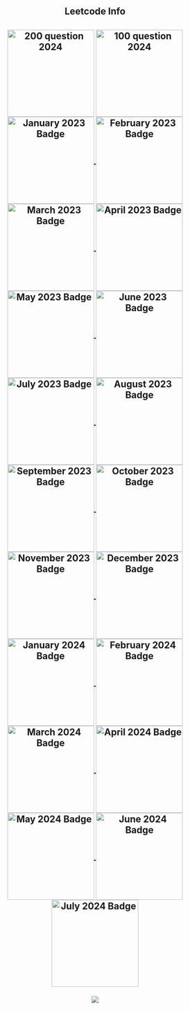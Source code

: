 <div align="center"> 
  
<!--   <h2>🐍 Contributions 🐍</h2>
  <img alt="snake eating my contributions" src="https://raw.githubusercontent.com/salesp07/salesp07/output/github-contribution-grid-snake.svg" />
</div> -->
<h2 align="center">Leetcode Info<h2>


  
<p align="center">
<!--     <a href="https://leetcode.com/ritikpatel17/" target="_blank"><img align="center" src="https://assets.leetcode.com/static_assets/marketing/2023-200.gif" alt="jyot" height="200" width="200" /></a> -->
<!--   <a href="https://leetcode.com/ritikpatel17/" target="_blank"><img align="center" src="https://assets.leetcode.com/static_assets/marketing/2023-100.gif" alt="jyot" height="200" width="200" /></a> -->
    <a href="https://leetcode.com/ritikpatel17/" target="_blank"><img align="center" src="https://assets.leetcode.com/static_assets/marketing/2024-200.gif" alt="200 question 2024" height="200" width="200" /></a>
  <a href="https://leetcode.com/ritikpatel17/" target="_blank"><img align="center" src="https://assets.leetcode.com/static_assets/marketing/2024-100.gif" alt="100 question 2024" height="200" width="200" /></a>
<a href="https://leetcode.com/ritikpatel17/" target="_blank">
  <img align="center" src="https://leetcode.com/static/images/badges/2024/gif/2023-01.gif" alt="January 2023 Badge" height="200" width="200" />
</a>
<a href="https://leetcode.com/ritikpatel17/" target="_blank">
  <img align="center" src="https://leetcode.com/static/images/badges/2024/gif/2023-02.gif" alt="February 2023 Badge" height="200" width="200" />
</a>
<a href="https://leetcode.com/ritikpatel17/" target="_blank">
  <img align="center" src="https://leetcode.com/static/images/badges/2024/gif/2023-03.gif" alt="March 2023 Badge" height="200" width="200" />
</a>
<a href="https://leetcode.com/ritikpatel17/" target="_blank">
  <img align="center" src="https://leetcode.com/static/images/badges/2024/gif/2023-04.gif" alt="April 2023 Badge" height="200" width="200" />
</a>
<a href="https://leetcode.com/ritikpatel17/" target="_blank">
  <img align="center" src="https://leetcode.com/static/images/badges/2024/gif/2023-05.gif" alt="May 2023 Badge" height="200" width="200" />
</a>
<a href="https://leetcode.com/ritikpatel17/" target="_blank">
  <img align="center" src="https://leetcode.com/static/images/badges/2024/gif/2023-06.gif" alt="June 2023 Badge" height="200" width="200" />
</a>
<a href="https://leetcode.com/ritikpatel17/" target="_blank">
  <img align="center" src="https://leetcode.com/static/images/badges/2024/gif/2023-07.gif" alt="July 2023 Badge" height="200" width="200" />
</a>
<a href="https://leetcode.com/ritikpatel17/" target="_blank">
  <img align="center" src="https://leetcode.com/static/images/badges/2024/gif/2023-08.gif" alt="August 2023 Badge" height="200" width="200" />
</a>
<a href="https://leetcode.com/ritikpatel17/" target="_blank">
  <img align="center" src="https://leetcode.com/static/images/badges/2024/gif/2023-09.gif" alt="September 2023 Badge" height="200" width="200" />
</a>
<a href="https://leetcode.com/ritikpatel17/" target="_blank">
  <img align="center" src="https://leetcode.com/static/images/badges/2024/gif/2023-10.gif" alt="October 2023 Badge" height="200" width="200" />
</a>
<a href="https://leetcode.com/ritikpatel17/" target="_blank">
  <img align="center" src="https://leetcode.com/static/images/badges/2024/gif/2023-11.gif" alt="November 2023 Badge" height="200" width="200" />
</a>
<a href="https://leetcode.com/ritikpatel17/" target="_blank">
  <img align="center" src="https://leetcode.com/static/images/badges/2024/gif/2023-12.gif" alt="December 2023 Badge" height="200" width="200" />
</a>
<a href="https://leetcode.com/ritikpatel17/" target="_blank">
  <img align="center" src="https://leetcode.com/static/images/badges/2024/gif/2024-01.gif" alt="January 2024 Badge" height="200" width="200" />
</a>
<a href="https://leetcode.com/ritikpatel17/" target="_blank">
  <img align="center" src="https://leetcode.com/static/images/badges/2024/gif/2024-02.gif" alt="February 2024 Badge" height="200" width="200" />
</a>
<a href="https://leetcode.com/ritikpatel17/" target="_blank">
  <img align="center" src="https://leetcode.com/static/images/badges/2024/gif/2024-03.gif" alt="March 2024 Badge" height="200" width="200" />
</a>
<a href="https://leetcode.com/ritikpatel17/" target="_blank">
  <img align="center" src="https://leetcode.com/static/images/badges/2024/gif/2024-04.gif" alt="April 2024 Badge" height="200" width="200" />
</a>
<a href="https://leetcode.com/ritikpatel17/" target="_blank">
  <img align="center" src="https://leetcode.com/static/images/badges/2024/gif/2024-05.gif" alt="May 2024 Badge" height="200" width="200" />
</a>
<a href="https://leetcode.com/ritikpatel17/" target="_blank">
  <img align="center" src="https://leetcode.com/static/images/badges/2024/gif/2024-06.gif" alt="June 2024 Badge" height="200" width="200" />
</a>
<a href="https://leetcode.com/ritikpatel17/" target="_blank">
  <img align="center" src="https://leetcode.com/static/images/badges/2024/gif/2024-07.gif" alt="July 2024 Badge" height="200" width="200" />
</a>


</p>
<p align="center">
  
  <img  align=top flex-grow=1 src="https://leetcard.jacoblin.cool/ritikpatel17?theme=dark&font=Nunito&ext=heatmap" />  
</p>



<br/><br/>
